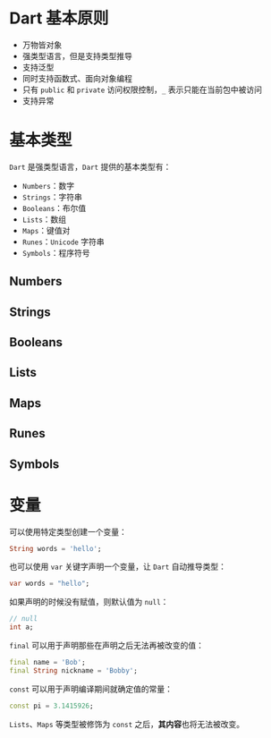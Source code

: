 <!--
@key 21
@title Dart 学习笔记（一）基本概念
@date 2019-11-26
@labels Dart Language
@description Dart 语言是 Google 新推出的一门语言，目前的应用场景有 Flutter、Web、Server 应用开发，该系列记录 Kindem 的 Dart 学习之旅
-->

# Dart 基本原则

* 万物皆对象
* 强类型语言，但是支持类型推导
* 支持泛型
* 同时支持函数式、面向对象编程
* 只有 `public` 和 `private` 访问权限控制，`_` 表示只能在当前包中被访问
* 支持异常

# 基本类型

`Dart` 是强类型语言，`Dart` 提供的基本类型有：

* `Numbers`：数字
* `Strings`：字符串
* `Booleans`：布尔值
* `Lists`：数组
* `Maps`：键值对
* `Runes`：`Unicode` 字符串
* `Symbols`：程序符号

## Numbers

## Strings

## Booleans

## Lists

## Maps

## Runes

## Symbols

# 变量

可以使用特定类型创建一个变量：

```dart
String words = 'hello';
```

也可以使用 `var` 关键字声明一个变量，让 `Dart` 自动推导类型：

```dart
var words = "hello";
```

如果声明的时候没有赋值，则默认值为 `null`：

```dart
// null
int a;
```

`final` 可以用于声明那些在声明之后无法再被改变的值：

```dart
final name = 'Bob';
final String nickname = 'Bobby';
```

`const` 可以用于声明编译期间就确定值的常量：

```dart
const pi = 3.1415926;
```

`Lists`、`Maps` 等类型被修饰为 `const` 之后，**其内容**也将无法被改变。